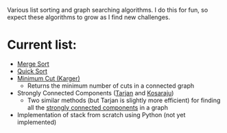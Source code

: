 Various list sorting and graph searching algorithms. I do this for fun, so expect these algorithms to grow as I find new challenges.

Current list:
=

* [Merge Sort](http://en.wikipedia.org/wiki/Merge_sort)
* [Quick Sort](http://en.wikipedia.org/wiki/Quicksort)
* [Minimum Cut (Karger)](http://en.wikipedia.org/wiki/Karger%27s_algorithm)
  - Returns the minimum number of cuts in a connected graph
* Strongly Connected Components ([Tarjan](http://en.wikipedia.org/wiki/Tarjan%27s_strongly_connected_components_algorithm) and [Kosaraju](http://en.wikipedia.org/wiki/Kosaraju%27s_algorithm))
  - Two similar methods (but Tarjan is slightly more efficient) for finding all the [strongly connected components](http://en.wikipedia.org/wiki/Strongly_connected_component/) in a graph
* Implementation of stack from scratch using Python (not yet implemented)
